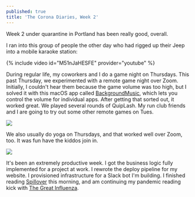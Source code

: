 ```yaml
---
published: true
title: 'The Corona Diaries, Week 2'
---
```

Week 2 under quarantine in Portland has been really good, overall. 

I ran into this group of people the other day who had rigged up their Jeep into a mobile karaoke station:

{% include video id="M51nJaHESFE" provider="youtube" %}

During regular life, my coworkers and I do a game night on Thursdays. This past Thursday, we experimented with a remote game night over Zoom. Initially, I couldn't hear them because the game volume was too high, but I solved it with this macOS app called [BackgroundMusic](https://github.com/kyleneideck/BackgroundMusic), which lets you control the volume for individual apps. After getting that sorted out, it worked great. We played several rounds of QuipLash. My run club friends and I are going to try out some other remote games on Tues.

![]({{site.cdn_path}}/2020/03/22/quiplash.png)

We also usually do yoga on Thursdays, and that worked well over Zoom, too. It was fun have the kiddos join in.

![]({{site.cdn_path}}/2020/03/22/yogaZoom.png)

It's been an extremely productive week. I got the business logic fully implemented for a project at work. I rewrote the deploy pipeline for my website. I provisioned infrastructure for a Slack bot I'm building. I finished reading [Spillover](https://www.amazon.com/Spillover-Animal-Infections-Human-Pandemic-ebook/dp/B00856PC4K/ref=sr_1_2?crid=WGOSA0RCPSAK&dchild=1&keywords=spillover+david+quammen&qid=1584899307&sprefix=spillover%2Caps%2C198&sr=8-2) this morning, and am continuing my pandemic reading kick with [The Great Influenza](https://www.amazon.com/Great-Influenza-Deadliest-Pandemic-History-ebook/dp/B000OCXFWE/ref=sr_1_1?crid=OOL72C4UGBGO&dchild=1&keywords=1918+flu+pandemic&qid=1584899317&sprefix=1918%2Caps%2C224&sr=8-1).
